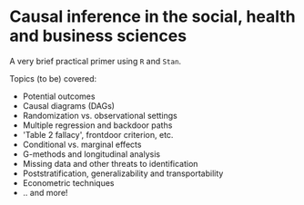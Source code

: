 # Causal inference in the social, health and business sciences

A very brief practical primer using `R` and `Stan`.

Topics (to be) covered:

- Potential outcomes
- Causal diagrams (DAGs)
- Randomization vs. observational settings
- Multiple regression and backdoor paths
- 'Table 2 fallacy', frontdoor criterion, etc.
- Conditional vs. marginal effects
- G-methods and longitudinal analysis
- Missing data and other threats to identification
- Poststratification, generalizability and transportability
- Econometric techniques
- .. and more!
